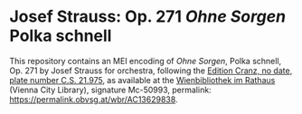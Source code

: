 

# Josef Strauss: Op. 271 *Ohne Sorgen* Polka schnell

This repository contains an MEI encoding of *Ohne Sorgen*, Polka schnell, Op. 271 by Josef Strauss for orchestra, following the [Edition Cranz, no date, plate number C.S. 21.975](https://permalink.obvsg.at/wbr/AC13629838), as available at the [Wienbibliothek im Rathaus](https://www.wienbibliothek.at) (Vienna City Library), signature Mc-50993, permalink: <https://permalink.obvsg.at/wbr/AC13629838>.
